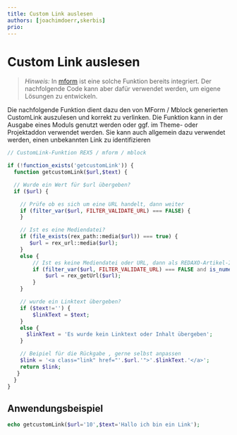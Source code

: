 ```yaml
---
title: Custom Link auslesen
authors: [joachimdoerr,skerbis]
prio:
---
```


# Custom Link auslesen

> *Hinweis:* In [mform](https://github.com/FriendsOfREDAXO/mform/blob/8b3d9f4586cd6e94ccad2ca428f6243dbe47b05c/lib/classes/Utils/MFormOutputHelper.php#L30-L70) ist eine solche Funktion bereits integriert. Der nachfolgende Code kann aber dafür verwendet werden, um eigene Lösungen zu entwickeln.

Die nachfolgende Funktion dient dazu den von MForm / Mblock generierten CustomLink auszulesen und korrekt zu verlinken. Die Funktion kann in der Ausgabe eines Moduls genutzt werden oder ggf. im Theme- oder Projektaddon verwendet werden. Sie kann auch allgemein dazu verwendet werden, einen unbekannten Link zu identifizieren

```php
// CustomLink-Funktion REX5 / mform / mblock

if (!function_exists('getcustomLink')) {
  function getcustomLink($url,$text) {

  // Wurde ein Wert für $url übergeben?
  if ($url) {

    // Prüfe ob es sich um eine URL handelt, dann weiter
    if (filter_var($url, FILTER_VALIDATE_URL) === FALSE) {
    }

    // Ist es eine Mediendatei?
    if (file_exists(rex_path::media($url)) === true) {
       $url = rex_url::media($url);
    }
    else {
        // Ist es keine Mediendatei oder URL, dann als REDAXO-Artikel-ID behandeln
        if (filter_var($url, FILTER_VALIDATE_URL) === FALSE and is_numeric($url)) {
            $url = rex_getUrl($url);
        }
    }

    // wurde ein Linktext übergeben?
    if ($text!='') {
        $linkText = $text;
    }
    else {
      $linkText = 'Es wurde kein Linktext oder Inhalt übergeben';
    }

    // Beipiel für die Rückgabe , gerne selbst anpassen
    $link = '<a class="link" href="'.$url.'">'.$linkText.'</a>';
    return $link;
   }
  }
}
```

## Anwendungsbeispiel

```php
echo getcustomLink($url='10',$text='Hallo ich bin ein Link');
```
